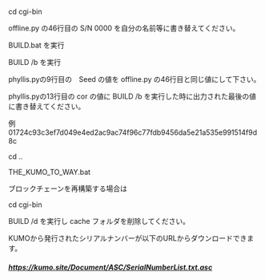 cd cgi-bin

offline.py の46行目の S/N 0000 を自分の名前等に書き替えてください。

BUILD.bat を実行

BUILD /b を実行

phyllis.pyの9行目の　Seed の値を offline.py の46行目と同じ値にして下さい。

phyllis.pyの13行目の cor の値に BUILD /b を実行した時に出力された最後の値に書き替えてください。

例 01724c93c3ef7d049e4ed2ac9ac74f96c77fdb9456da5e21a535e991514f9d8c

cd ..

THE_KUMO_TO_WAY.bat

ブロックチェーンを再構築する場合は

cd cgi-bin

BUILD /d を実行し cache フォルダを削除してください。

KUMOから発行されたシリアルナンバーが以下のURLからダウンロードできます。

##### https://kumo.site/Document/ASC/SerialNumberList.txt.asc #####
